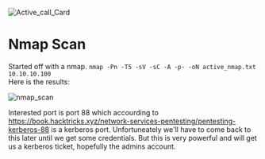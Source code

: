 ![Active_call_Card](https://user-images.githubusercontent.com/110210595/187805520-c29bf5fc-ce6e-484b-a14b-33bd87e78c78.png)

# Nmap Scan 
Started off with a nmap. `nmap -Pn -T5 -sV -sC -A -p- -oN active_nmap.txt 10.10.10.100`<br>
Here is the results:

![nmap_scan](https://user-images.githubusercontent.com/110210595/187805488-8fc95761-8751-42fe-a1cf-1533ec9efcd6.png)

Interested port is port 88 which accourding to https://book.hacktricks.xyz/network-services-pentesting/pentesting-kerberos-88 is a kerberos port. Unfortuneately we'll have to come back to this later until we get some credentials. But this is very powerful and will get us a kerberos ticket, hopefully the admins account. 

